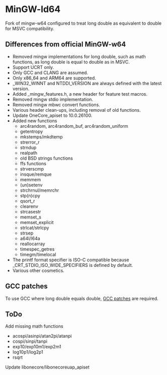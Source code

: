 MinGW-ld64
==========

Fork of mingw-w64 configured to treat long double as equivalent to double for MSVC compatibility.

Differences from official MinGW-w64
-----------------------------------
 - Removed mingw implementations for long double, such as math functions, as long double is equal to double as in MSVC.
 - Support UCRT only.
 - Only GCC and CLANG are assumed.
 - Only x86_64 and ARM64 are supported.
 - _WIN32_WINNT and NTDDI_VERSION are always defined with the latest version.
 - Added _mingw_features.h, a new header for feature test macros.
 - Removed mingw stdio implementation.
 - Removed mingw mbwc convert functions.
 - Various header clean-ups, including removal of old functions.
 - Update OneCore_apiset to 10.0.26100.
 - Added new functions
   - arc4random, arc4random_buf, arc4random_uniform
   - getentropy
   - mkstemps/mkdtemp
   - strerror_r
   - strndup
   - realpath
   - old BSD strings functions
   - ffs functions
   - strverscmp
   - insque/remque
   - memmem
   - (un)setenv
   - strchrnul/memrchr
   - stp(n)cpy
   - qsort_r
   - clearenv
   - strcasestr
   - memset_s
   - memset_explicit
   - strlcat/strlcpy
   - strsep
   - a64l/l64a
   - reallocarray
   - timespec_getres
   - timegm/timelocal
 - The printf format specifier is ISO-C compatible because _CRT_STDIO_ISO_WIDE_SPECIFIERS is defined by default.
 - Various other cosmetics.

GCC patches
-----------
To use GCC where long double equals double, [GCC patches](https://github.com/nak5124/gcc/tree/ld64) are required.


ToDo
----
Add missing math functions
  - acospi/asinpi/atan2pi/atanpi
  - cospi/sinpi/tanpi
  - exp10/exp10m1/exp2m1
  - log10p1/log2p1
  - rsqrt

Update libonecore/libonecoreuap_apiset
